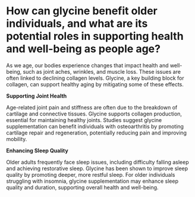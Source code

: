 # How can glycine benefit older individuals, and what are its potential roles in supporting health and well-being as people age?

As we age, our bodies experience changes that impact health and well-being, such as joint aches, wrinkles, and muscle loss. These issues are often linked to declining collagen levels. Glycine, a key building block for collagen, can support healthy aging by mitigating some of these effects.

**Supporting Joint Health**

Age-related joint pain and stiffness are often due to the breakdown of cartilage and connective tissues. Glycine supports collagen production, essential for maintaining healthy joints. Studies suggest glycine supplementation can benefit individuals with osteoarthritis by promoting cartilage repair and regeneration, potentially reducing pain and improving mobility.

**Enhancing Sleep Quality**

Older adults frequently face sleep issues, including difficulty falling asleep and achieving restorative sleep. Glycine has been shown to improve sleep quality by promoting deeper, more restful sleep. For older individuals struggling with insomnia, glycine supplementation may enhance sleep quality and duration, supporting overall health and well-being.